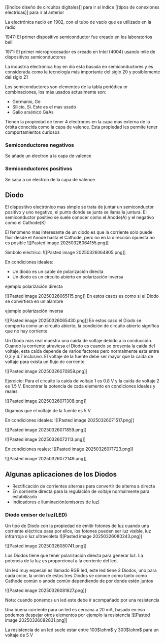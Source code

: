 [[Indice diseño de circuitos digitales]] para ir al indice
[[tipos de conexiones electricas]] para ir al anterior

La electrónica nació en 1902, con el tubo de vacío que es utilizado en la radio

1947: El primer dispositivo semiconductor fue creado en los laboratorios bell

1971: El primer microprocesador es creado en Intel (4004) usando mile de dispositivos semiconductores

La industria electrónica hoy en día esta basada en semiconductores y es considerada como la tecnología más importante del siglo 20 y posiblemente del siglo 21

Los semiconductores son elementos de la tabla periódica or combinaciones, los más usados actualmente son:
- Germanio, Ge
- Silicio, Si.  Este es el mas usado
- Galio arsénico GaAs

Tienen la propiedad de tener 4 electrones en la capa mas externa de la órbita conocida como la capa de valence. Esta propiedad les permite tener comportamientos curiosos

### Semiconductores negativos

Se añade un electron a la capa de valence

### Semiconductores positivos

Se saca a un electron de la capa de valence

## Diodo

El dispositivo electrónico mas simple se trata de juntar un semiconductor positivo y uno negativo, el punto donde se junta se llama la juntura. El semiconductor positivo se suele conocer como el Anode(A) y el negativo como  el Cathode(K)

El fenómeno mas interesante de un diodo es que la corriente solo puede fluir desde el Anode hasta el Cathode, pero no en la dirección opuesta no es posible
![[Pasted image 20250326064155.png]]

Símbolo eléctrico: ![[Pasted image 20250326064805.png]]

En condiciones ideales:
- Un diodo es un cable de polarización directa
- Un diodo es un circuito abierto en polarización inversa

ejemplo polarización directa

![[Pasted image 20250326065115.png]]
En estos casos es como si el Diodo se convirtiera en un alambre

ejemplo polarización inversa

![[Pasted image 20250326065430.png]]
En estos caso el Diodo se comporta como un circuito abierto, la condición de circuito abierto significa que no hay corriente


Un Diodo más real muestra una caída de voltaje debido a la conducción. Cuando la corriente atraviesa el Diodo es cuando se presenta la caída del voltaje, esta caída depende de varios factores pero normalmente esta entre 0,3 y 4.7 inclusivo. El voltaje de la fuente debe ser mayor que la caída de voltaje para exista un flujo de corriente  

![[Pasted image 20250326070858.png]]

Ejercicio: Para el circuito la caída de voltaje 1 es 0.8 V y la caída de voltaje 2 es 1.5 V. Encontrar la potencia de cada elemento en condiciones ideales y reales

![[Pasted image 20250326071308.png]]

Digamos que el voltaje de la fuente es 5 V

En condiciones ideales:
![[Pasted image 20250326071517.png]]

![[Pasted image 20250326071859.png]]

![[Pasted image 20250326072113.png]]

En condiciones reales:
![[Pasted image 20250326071723.png]]

![[Pasted image 20250326072149.png]]

## Algunas aplicaciones de los Diodos

- Rectificación de corrientes alternas para convertir de alterna a directa
- En corriente directa para la regulación de voltaje normalmente para estabilizarlo
- Indicadores e iluminación(emisores de luz)

### Diodo emisor de luz(LED) 

Un tipo de Diodo con la propiedad de emitir fotones de luz cuando una corriente eléctrica pasa por ellos, los fotones pueden ser luz visible, luz infrarroja o luz ultravioleta
![[Pasted image 20250326080243.png]]

![[Pasted image 20250326080741.png]]

Los Diodos tiene que tener polarización directa para generar luz. La potencia de la luz es proporcional a la corriente del led.

Un led muy especial es llamado RGB led, este led tiene 3 Diodos, uno para cada color, la unión de estos tres Diodos se conoce como tanto como Cathode común o anode común dependiendo de por donde estén juntos

![[Pasted image 20250326081627.png]]

Nota: cuando ponemos un led este debe ir acompañado por una resistencia 

Una buena corriente para un led es cercana a 20 mA, basado en eso podemos despejar otros elementos por ejemplo la resistencia 
![[Pasted image 20250326082831.png]]

La resistencia de un led suele estar entre 100$\ohm$ y 300$\ohm$ para un voltaje de 5 V